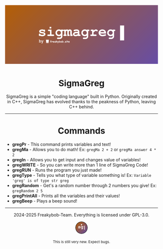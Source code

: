 # ![banner](README_assets/SigmaGreg_banner.png)

<h1 align="center">SigmaGreg</h1>

<p align="center">
SigmaGreg is a simple "coding language" built in Python. Originally created in C++, SigmaGreg has evolved thanks to the peakness of Python, leaving C++ behind.
</p>

---

<h1 align="center">Commands</h1>

- **gregPr** - This command prints variables and text!
- **gregMa** - Allows you to do math! Ex: ```gregMa 2 + 2``` or ```gregMa answer 4 * 2```
- **gregIn** - Allows you to get input and changes value of variables!
- **gregWRITE** - So you can write more than 1 line of SigmaGreg Code!
- **gregRUN** - Runs the program you just made!
- **gregType** - Tells you what type of variable something is! Ex: ```Variable 'greg' is of type str greg```
- **gregRandom** - Get's a random number through 2 numbers you give! Ex: ```gregRandom 2 5```
- **gregPrintAll** - Prints all the variables and their values!
- **gregBeep** - Plays a beep sound!

---

<p align="center">
  2024-2025 Freakybob-Team. Everything is licensed under GPL-3.0.
</p>
<p align="center">
<img src="README_assets/Sg_logo.png" width="40" height="40">
</p>
<p align="center">
  <small>This is still very new. Expect bugs.</small>
</p>
